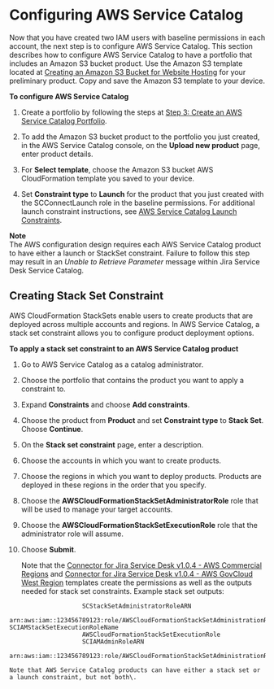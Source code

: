 # Configuring AWS Service Catalog<a name="jsd-integration-configure-sc"></a>

 Now that you have created two IAM users with baseline permissions in each account, the next step is to configure AWS Service Catalog\. This section describes how to configure AWS Service Catalog to have a portfolio that includes an Amazon S3 bucket product\. Use the Amazon S3 template located at [Creating an Amazon S3 Bucket for Website Hosting](https://https://docs.aws.amazon.com/AWSCloudFormation/latest/UserGuide/quickref-s3.html#scenario-s3-bucket-website) for your preliminary product\. Copy and save the Amazon S3 template to your device\. 

**To configure AWS Service Catalog**

1. Create a portfolio by following the steps at [Step 3: Create an AWS Service Catalog Portfolio](getstarted-portfolio.md)\.

1. To add the Amazon S3 bucket product to the portfolio you just created, in the AWS Service Catalog console, on the **Upload new product** page, enter product details\. 

1. For **Select template**, choose the Amazon S3 bucket AWS CloudFormation template you saved to your device\. 

1. Set **Constraint type** to **Launch** for the product that you just created with the SCConnectLaunch role in the baseline permissions\. For additional launch constraint instructions, see [AWS Service Catalog Launch Constraints](constraints-launch.md)\. 

**Note**  
The AWS configuration design requires each AWS Service Catalog product to have either a launch or StackSet constraint\. Failure to follow this step may result in an *Unable to Retrieve Parameter* message within Jira Service Desk Service Catalog\.

## Creating Stack Set Constraint<a name="creating-stackset-constraint"></a>

 AWS CloudFormation StackSets enable users to create products that are deployed across multiple accounts and regions\. In AWS Service Catalog, a stack set constraint allows you to configure product deployment options\. 

**To apply a stack set constraint to an AWS Service Catalog product**

1.  Go to AWS Service Catalog as a catalog administrator\. 

1.  Choose the portfolio that contains the product you want to apply a constraint to\. 

1.  Expand **Constraints** and choose **Add constraints**\. 

1.  Choose the product from **Product** and set **Constraint type** to **Stack Set**\. Choose **Continue**\. 

1.  On the **Stack set constraint** page, enter a description\. 

1.  Choose the accounts in which you want to create products\. 

1.  Choose the regions in which you want to deploy products\. Products are deployed in these regions in the order that you specify\. 

1.  Choose the **AWSCloudFormationStackSetAdministratorRole** role that will be used to manage your target accounts\. 

1.  Choose the **AWSCloudFormationStackSetExecutionRole** role that the administrator role will assume\. 

1.  Choose **Submit**\. 

    Note that the [Connector for Jira Service Desk v1\.0\.4 \- AWS Commercial Regions](https://servicecatalogconnector.s3.amazonaws.com/SC_ConnectorForJSD1.0.4-AWS_Configurations_final.json) and [Connector for Jira Service Desk v1\.0\.4 \- AWS GovCloud West Region](https://servicecatalogconnector.s3.amazonaws.com/SC_ConnectorForJSDv1.0.4+-AWS_Configurations_GovCloudv_final.json) templates create the permissions as well as the outputs needed for stack set constraints\. Example stack set outputs: 

   ```
                       SCStackSetAdministratorRoleARN 
                       arn:aws:iam::123456789123:role/AWSCloudFormationStackSetAdministrationRole SCIAMStackSetExecutionRoleName 
                       AWSCloudFormationStackSetExecutionRole  
                       SCIAMAdminRoleARN 
                       arn:aws:iam::123456789123:role/AWSCloudFormationStackSetAdministrationRole
   ```

    Note that AWS Service Catalog products can have either a stack set or a launch constraint, but not both\. 
